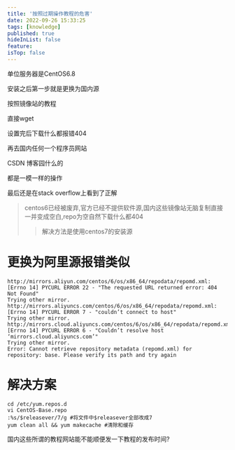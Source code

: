 ```yaml
---
title: '按照过期操作教程的危害'
date: 2022-09-26 15:33:25
tags: [knowledge]
published: true
hideInList: false
feature: 
isTop: false
---
```


单位服务器是CentOS6.8

安装之后第一步就是更换为国内源

按照镜像站的教程

直接wget

设置完后下载什么都报错404

再去国内任何一个程序员网站

CSDN 博客园什么的

都是一模一样的操作

最后还是在stack overflow上看到了正解

>centos6已经被废弃,官方已经不提供软件源,国内这些镜像站无脑复制直接一并变成空白,repo为空自然下载什么都404
>>解决方法是使用centos7的安装源

# 更换为阿里源报错类似
```shell
http://mirrors.aliyun.com/centos/6/os/x86_64/repodata/repomd.xml: [Errno 14] PYCURL ERROR 22 - "The requested URL returned error: 404 Not Found"
Trying other mirror.
http://mirrors.aliyuncs.com/centos/6/os/x86_64/repodata/repomd.xml: [Errno 14] PYCURL ERROR 7 - "couldn’t connect to host"
Trying other mirror.
http://mirrors.cloud.aliyuncs.com/centos/6/os/x86_64/repodata/repomd.xml: [Errno 14] PYCURL ERROR 6 - "Couldn’t resolve host ‘mirrors.cloud.aliyuncs.com’"
Trying other mirror.
Error: Cannot retrieve repository metadata (repomd.xml) for repository: base. Please verify its path and try again
```
# 解决方案
```shell
cd /etc/yum.repos.d
vi CentOS-Base.repo
:%s/$releasever/7/g #将文件中$releasever全部改成7
yum clean all && yum makecache #清除和缓存
```

国内这些所谓的教程网站能不能顺便发一下教程的发布时间?
